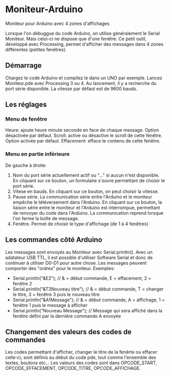 # Moniteur-Arduino
Moniteur pour Arduino avec 4 zones d'affichages


Lorsque l'on débuggue du code Arduino, on utilise généralement le Serial Moniteur. Mais celui-ci ne dispose que d'une fenêtre. Ce petit outil, développé avec Processing, permet d'afficher des messages dans 4 zones différentes (petites fenêtres).

## Démarrage
Chargez le code Arduino et compilez le dans un UNO par exemple.
Lancez Moniteur.pde avec Processing 3 ou 4.
Au lancement, il y a recherche du port série disponible. La vitesse par défaut est de 9600 bauds.

## Les réglages

### Menu de fenêtre
Heure: ajoute heure minute seconde en face de chaque message. Option désactivée par défaut.
Scroll: active ou désactive le scroll de cette fenêtre. Option activée par défaut.
Effacement: efface le contenu de cette fenêtre.

### Menu en partie inférieure
De gauche à droite:

1. Nom du port série actuellement actif ou "..." si aucun n'est disponible. En cliquant sur ce bouton, un formulaire s'ouvre permettant de choisir le port série.
2. Vitese en bauds. En cliquant sur ce bouton, on peut choisir la vitesse.
3. Pause série. La communication série entre l'Arduino et le moniteur empêche le téléversement dans l'Arduino. En cliquant sur ce bouton, la liaison série entre le moniteur et l'Arduino est interrompue, permettant de renvoyer du code dans l'Arduino. La communication reprend lorsque l'on ferme la boîte de message.
4. Fenêtre. Permet de choisir le type d'affichage (de 1 à 4 fenêtres)

## Les commandes côté Arduino

Les messages sont envoyés au Moniteur avec Serial.println(). Avec un adatateur USB TTL, il est possible d'utiliser Software Serial et donc de continuer à utiliser D0-D1 pour autre chose.
Les messages peuvent comporter des "ordres" pour le moniteur. 
Exemples:
- Serial.println("&E2");                // & = début commande, E = effacement, 2 = fenêtre 2
- Serial.println("&T3Nouveau titre");   // & = début commande, T = changer le titre, 3 = fenêtre 3 puis le nouveau titre
- Serial.println("&A1Message");         // & = début commande, A = affichage, 1 = fenêtre 1 puis le message à afficher
- Serial.println("Nouveau Message");    // Message qui sera affiché dans la fenêtre défini par la dernière commande A envoyée

## Changement des valeurs des codes de commandes
Les codes permettant d'afficher, changer le titre de la fenêrte ou effacer celle-ci, sont définis au début du code pde, tout comme l'ensemble des textes, boutons etc... 
Les valeurs des codes sont dans OPCODE_START, OPCODE_EFFACEMENT, OPCODE_TITRE, OPCODE_AFFICHAGE.

